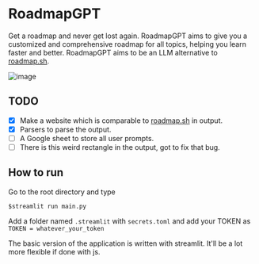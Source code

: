 # RoadmapGPT
Get a roadmap and never get lost again. RoadmapGPT aims to give you a customized and comprehensive roadmap for all topics, helping you learn faster and better. RoadmapGPT aims to be an LLM alternative to [roadmap.sh](https://roadmap.sh).

![image](https://github.com/robinroy03/RoadmapGPT/assets/115863770/0b4460a9-80b1-4032-ae38-31990ea0aecb)

## TODO

- [X] Make a website which is comparable to [roadmap.sh](https://roadmap.sh) in output.
- [X] Parsers to parse the output.
- [ ] A Google sheet to store all user prompts.
- [ ] There is this weird rectangle in the output, got to fix that bug.

## How to run

Go to the root directory and type 
```
$streamlit run main.py
```

Add a folder named `.streamlit` with `secrets.toml` and add your TOKEN as `TOKEN = whatever_your_token`

The basic version of the application is written with streamlit. It'll be a lot more flexible if done with js.
